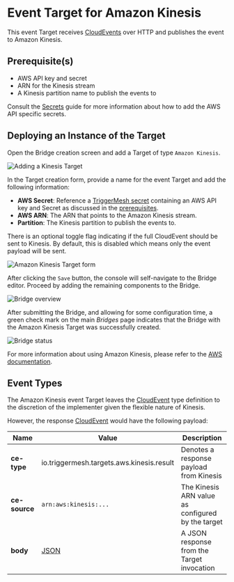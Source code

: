 # Event Target for Amazon Kinesis

This event Target receives [CloudEvents][ce] over HTTP and publishes the event to
Amazon Kinesis.

## Prerequisite(s)

- AWS API key and secret
- ARN for the Kinesis stream
- A Kinesis partition name to publish the events to

Consult the [Secrets](../guides/secrets.md) guide for more information about
how to add the AWS API specific secrets.

## Deploying an Instance of the Target

Open the Bridge creation screen and add a Target of type `Amazon Kinesis`.

![Adding a Kinesis Target](../../assets/images/aws-targets/aws-kinesis-bridge-create-1.png)

In the Target creation form, provide a name for the event Target and add the following information:

- **AWS Secret**: Reference a [TriggerMesh secret](../guides/secrets.md) containing an AWS API key and Secret as discussed in the [prerequisites](#prerequisites).
- **AWS ARN**: The ARN that points to the Amazon Kinesis stream.
- **Partition**: The Kinesis partition to publish the events to.

There is an optional toggle flag indicating if the full CloudEvent should be sent
to Kinesis. By default, this is disabled which means only the event payload
will be sent.

![Amazon Kinesis Target form](../../assets/images/aws-targets/aws-kinesis-bridge-create-2.png)

After clicking the `Save` button, the console will self-navigate to the Bridge editor. Proceed by adding the remaining components to the Bridge.

![Bridge overview](../../assets/images/aws-targets/aws-kinesis-bridge-create-3.png)

After submitting the Bridge, and allowing for some configuration time, a green check mark on the main _Bridges_ page indicates that the Bridge with the Amazon Kinesis Target was successfully created.

![Bridge status](../../assets/images/bridge-status-green.png)

For more information about using Amazon Kinesis, please refer to the [AWS documentation][docs].

## Event Types

The Amazon Kinesis event Target leaves the [CloudEvent][ce] type definition to the discretion of
the implementer given the flexible nature of Kinesis.

However, the response [CloudEvent][ce] would have the following payload:

| Name | Value | Description |
|---|---|---|
|**ce-type**|io.triggermesh.targets.aws.kinesis.result|Denotes a response payload from Kinesis|
|**ce-source**|`arn:aws:kinesis:...`|The Kinesis ARN value as configured by the target|
|**body**|[JSON][ce-jsonformat]|A JSON response from the Target invocation|



[ce]: https://cloudevents.io/
[docs]: https://docs.aws.amazon.com/kinesis/
[ce-jsonformat]: https://github.com/cloudevents/spec/blob/v1.0/json-format.md
